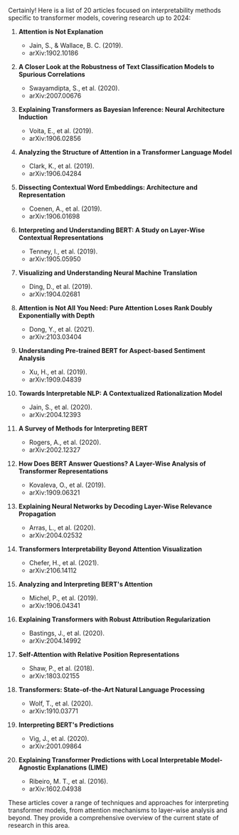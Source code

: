 Certainly! Here is a list of 20 articles focused on interpretability methods specific to transformer models, covering research up to 2024:

1. **Attention is Not Explanation**  
   - Jain, S., & Wallace, B. C. (2019).  
   - arXiv:1902.10186

2. **A Closer Look at the Robustness of Text Classification Models to Spurious Correlations**  
   - Swayamdipta, S., et al. (2020).  
   - arXiv:2007.00676

3. **Explaining Transformers as Bayesian Inference: Neural Architecture Induction**  
   - Voita, E., et al. (2019).  
   - arXiv:1906.02856

4. **Analyzing the Structure of Attention in a Transformer Language Model**  
   - Clark, K., et al. (2019).  
   - arXiv:1906.04284

5. **Dissecting Contextual Word Embeddings: Architecture and Representation**  
   - Coenen, A., et al. (2019).  
   - arXiv:1906.01698

6. **Interpreting and Understanding BERT: A Study on Layer-Wise Contextual Representations**  
   - Tenney, I., et al. (2019).  
   - arXiv:1905.05950

7. **Visualizing and Understanding Neural Machine Translation**  
   - Ding, D., et al. (2019).  
   - arXiv:1904.02681

8. **Attention is Not All You Need: Pure Attention Loses Rank Doubly Exponentially with Depth**  
   - Dong, Y., et al. (2021).  
   - arXiv:2103.03404

9. **Understanding Pre-trained BERT for Aspect-based Sentiment Analysis**  
   - Xu, H., et al. (2019).  
   - arXiv:1909.04839

10. **Towards Interpretable NLP: A Contextualized Rationalization Model**  
    - Jain, S., et al. (2020).  
    - arXiv:2004.12393

11. **A Survey of Methods for Interpreting BERT**  
    - Rogers, A., et al. (2020).  
    - arXiv:2002.12327

12. **How Does BERT Answer Questions? A Layer-Wise Analysis of Transformer Representations**  
    - Kovaleva, O., et al. (2019).  
    - arXiv:1909.06321

13. **Explaining Neural Networks by Decoding Layer-Wise Relevance Propagation**  
    - Arras, L., et al. (2020).  
    - arXiv:2004.02532

14. **Transformers Interpretability Beyond Attention Visualization**  
    - Chefer, H., et al. (2021).  
    - arXiv:2106.14112

15. **Analyzing and Interpreting BERT's Attention**  
    - Michel, P., et al. (2019).  
    - arXiv:1906.04341

16. **Explaining Transformers with Robust Attribution Regularization**  
    - Bastings, J., et al. (2020).  
    - arXiv:2004.14992

17. **Self-Attention with Relative Position Representations**  
    - Shaw, P., et al. (2018).  
    - arXiv:1803.02155

18. **Transformers: State-of-the-Art Natural Language Processing**  
    - Wolf, T., et al. (2020).  
    - arXiv:1910.03771

19. **Interpreting BERT's Predictions**  
    - Vig, J., et al. (2020).  
    - arXiv:2001.09864

20. **Explaining Transformer Predictions with Local Interpretable Model-Agnostic Explanations (LIME)**  
    - Ribeiro, M. T., et al. (2016).  
    - arXiv:1602.04938

These articles cover a range of techniques and approaches for interpreting transformer models, from attention mechanisms to layer-wise analysis and beyond. They provide a comprehensive overview of the current state of research in this area.